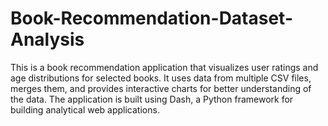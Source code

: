 # Book-Recommendation-Dataset-Analysis
This is a book recommendation application that visualizes user ratings and age distributions for selected books. It uses data from multiple CSV files, merges them, and provides interactive charts for better understanding of the data. The application is built using Dash, a Python framework for building analytical web applications.
